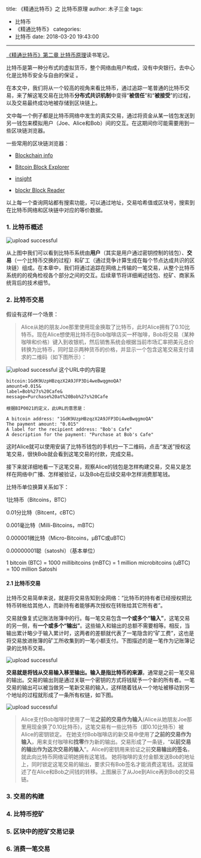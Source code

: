 title: 《精通比特币》之 比特币原理
author: 木子三金
tags:
  - 比特币
  - 《精通比特币》
categories:
  - 比特币
date: 2018-03-20 19:43:00
---
[《精通比特币》第二章 比特币原理](http://zhibimo.com/read/wang-miao/mastering-bitcoin/Chapter02.html)读书笔记。

比特币是第一种分布式的虚拟货币，整个网络由用户构成，没有中央银行。去中心化是比特币安全与自由的保证 。

在本文中，我们将从一个较高的视角来看比特币，通过追踪一笔普通的比特币交易，来了解这笔交易在比特币**分布式共识机制**中变得“**被信任**”和“**被接受**”的过程，以及交易最终成功地被存储到区块链上。

<!-- more -->

文中每一个例子都是比特币网络中发生的真实交易，通过将资金从某一钱包发送到另一钱包来模拟用户（Joe、Alice和Bob）间的交互。在这期间你可能需要用到一些区块链浏览器。

一些常用的区块链浏览器：

- [Blockchain info](https://blockchain.info/)

- [Bitcoin Block Explorer](https://blockexplorer.com/)

- [insight](https://insight.bitpay.com/)

- [blockr Block Reader](https://www.coinbase.com/)

以上每一个查询网站都有搜索功能，可以通过地址，交易哈希值或区块号，搜索到在比特币网络和区块链中对应的等价数据。


### 1. 比特币概述

![upload successful](/images/pasted-17.png)

从上图中我们可以看到比特币系统由**用户**（其实是用户通过密钥控制的钱包）、**交易**（一个比特币交换的过程）和矿工（通过竞争计算生成在每个节点达成共识的区块链）组成。在本章中，我们将通过追踪在网络上传输的一笔交易，从整个比特币系统的的视角检视各个部分之间的交互。后续章节将详细阐述钱包、挖矿、商家系统背后的技术细节。

### 2. 比特币交易
假设有这样一个场景：
> Alice从她的朋友Joe那里使用现金换取了比特币，此时Alice拥有了0.10比特币。现在Alice想使用比特币在Bob咖啡店买一杯咖啡，Bob将交易（某种咖啡和价格）键入到收银机，然后销售系统会根据当前市场汇率把美元总价转换为比特币，同时显示两种货币的价格，并显示一个包含这笔交易支付请求的二维码（如下图所示）：

![upload successful](/images/pasted-18.png)
这个URL中的内容是
```
bitcoin:1GdK9UzpHBzqzX2A9JFP3Di4weBwqgmoQA?
amount=0.015&
label=Bob%27s%20Cafe&
message=Purchase%20at%20Bob%27s%20Cafe

根据BIP0021的定义，此URL的意思是：

A bitcoin address: "1GdK9UzpHBzqzX2A9JFP3Di4weBwqgmoQA"
The payment amount: "0.015"
A label for the recipient address: "Bob's Cafe"
A description for the payment: "Purchase at Bob's Cafe"
```
这时Alice就可以使用安装了比特币钱包的手机扫一下二维码，点击“发送”授权这笔交易，很快Bob就会看到这笔交易的付款，完成交易。

接下来就详细地看一下这笔交易，观察Alice的钱包是怎样构建交易，交易又是怎样在网络中广播、怎样被验证，以及Bob在后续交易中怎样消费那笔钱。

比特币单位换算关系如下：

1比特币（Bitcoins，BTC）  

0.01分比特（Bitcent，cBTC）

0.001毫比特（Milli-Bitcoins，mBTC）

0.000001微比特（Micro-Bitcoins，μBTC或uBTC） 

0.00000001聪（satoshi）（基本单位） 

1 bitcoin (BTC) = 1000 millibitcoins (mBTC) = 1 million microbitcoins (uBTC) = 100 million Satoshi  

#### 2.1 比特币交易
比特币交易简单来说，就是将交易告知到全网络：“比特币的持有者已经授权把比特币转帐给其他人，而新持有者能够再次授权在转账给其它所有者”。

交易就像复式记账法账簿中的行。每一笔交易包含**一个或多个“输入”**，这笔交易的另一侧，有**一个或多个“输出”**。这些输入和输出的总额不需要相等。相反，当输出累计略少于输入累计时，这两者的差额就代表了一笔隐含的“矿工费”，这也是将交易放进账簿的矿工所收集到的一笔小额支付。下图描述的是一笔作为记账簿记录的比特币交易。

![upload successful](/images/pasted-19.png)

**交易就是将钱从交易输入移至输出。**输入是指比特币的**来源**，通常是之前一笔交易的输出。交易的输出则是通过关联一个密钥的方式将钱赋予一个新的所有者。一笔交易的输出可以被当做另一笔新交易的输入，这样随着钱从一个地址被移动到另一个地址的过程就形成了一条所有权链，如下图。

![upload successful](/images/pasted-20.png)
>Alice支付Bob咖啡时使用了一笔**之前的交易作为输入**(Alice从她朋友Joe那里用现金换了0.10比特币)，这笔交易有一些比特币（即0.10比特币）被Alice的密钥锁定。
在她支付Bob咖啡店的新交易中使用了**之前的交易作为输入**，用来支付咖啡和**找零**作为新的输出。交易形成了一条链，“**以前交易的输出作为这次交易的输入**”。Alice的密钥用来验证之前**交易输出的签名**，就此向比特币网络证明她拥有这笔钱。
她将咖啡的支付金额发送Bob的地址上，同时锁定这笔交易的输出，要求只有Bob签名才能消费这笔钱。这就描述了在Alice和Bob之间钱的转移。上图展示了从Joe到Alice再到Bob的交易链。


### 3. 交易的构建


### 4. 比特币挖矿


### 5. 区块中的挖矿交易记录


### 6. 消费一笔交易